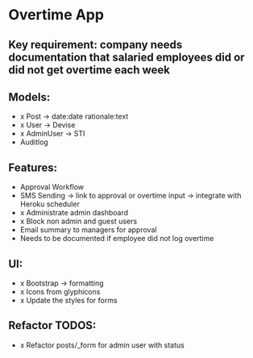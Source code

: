 # Overtime App

## Key requirement: company needs documentation that salaried employees did or did not get overtime each week

## Models:
- x Post -> date:date rationale:text
- x User -> Devise
- x AdminUser -> STI
- Auditlog																						

## Features:
- Approval Workflow
- SMS Sending -> link to approval or overtime input -> integrate with Heroku scheduler
- x Administrate admin dashboard
- x Block non admin and guest users
- Email summary to managers for approval
- Needs to be documented if employee did not log overtime

## UI:
- x Bootstrap -> formatting
- x Icons from glyphicons
- x Update the styles for forms

## Refactor TODOS:
- x Refactor posts/_form for admin user with status
